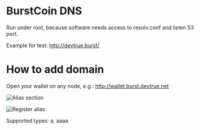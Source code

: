 # BurstCoin DNS

Run under root, because software needs access to resolv.conf and listen 53 port.

Example for test: http://devtrue.burst/

# How to add domain

Open your wallet on any node, e.g.: http://wallet.burst.devtrue.net

![Alias section](https://i.imgur.com/OJ6W27f.png)

![Register alias](https://i.imgur.com/ZKDz1EX.png)

Supported types: a, aaaa